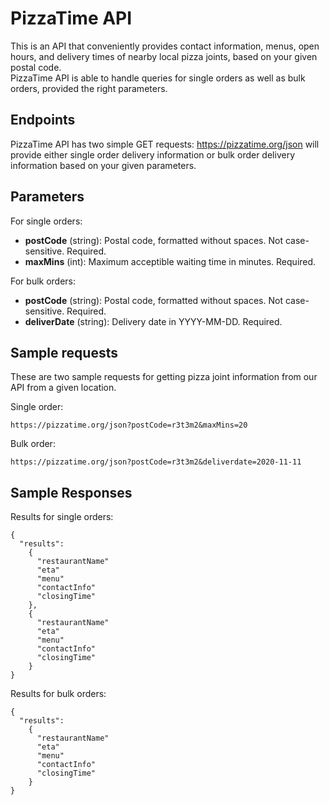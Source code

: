 # PizzaTime API

This is an API that conveniently provides contact information, menus, open hours, and delivery times of nearby local pizza joints, based on your given postal code.  
PizzaTime API is able to handle queries for single orders as well as bulk orders, provided the right parameters.


## Endpoints
PizzaTime API has two simple GET requests: https://pizzatime.org/json will provide either single order delivery information or bulk order delivery information based on your given parameters.


## Parameters
For single orders:
  * **postCode** (string): Postal code, formatted without spaces. Not case-sensitive. Required.
  * **maxMins** (int): Maximum acceptible waiting time in minutes. Required.
  
For bulk orders:
  * **postCode** (string): Postal code, formatted without spaces. Not case-sensitive. Required.
  * **deliverDate** (string): Delivery date in YYYY-MM-DD. Required.

## Sample requests
These are two sample requests for getting pizza joint information from our API from a given location.

Single order: 
```
https://pizzatime.org/json?postCode=r3t3m2&maxMins=20
```
Bulk order:
```
https://pizzatime.org/json?postCode=r3t3m2&deliverdate=2020-11-11
```

## Sample Responses

Results for single orders:

```
{
  "results":
    {
      "restaurantName"
      "eta"
      "menu"
      "contactInfo"
      "closingTime"
    },
    {
      "restaurantName"
      "eta"
      "menu"
      "contactInfo"
      "closingTime"
    }
}
```
Results for bulk orders:
```
{
  "results":
    {
      "restaurantName"
      "eta"
      "menu"
      "contactInfo"
      "closingTime"
    }
}
```
